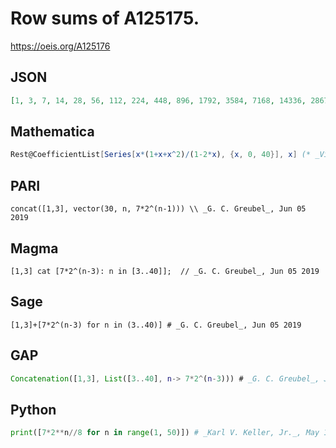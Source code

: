# Row sums of A125175\.
https://oeis.org/A125176
## JSON
```JSON
[1, 3, 7, 14, 28, 56, 112, 224, 448, 896, 1792, 3584, 7168, 14336, 28672, 57344, 114688, 229376, 458752, 917504, 1835008, 3670016, 7340032, 14680064, 29360128, 58720256, 117440512, 234881024, 469762048, 939524096, 1879048192, 3758096384, 7516192768, 15032385536]
```
## Mathematica
```Mathematica
Rest@CoefficientList[Series[x*(1+x+x^2)/(1-2*x), {x, 0, 40}], x] (* _Vincenzo Librandi_, Oct 12 2013 *)
```
## PARI
```PARI
concat([1,3], vector(30, n, 7*2^(n-1))) \\ _G. C. Greubel_, Jun 05 2019
```
## Magma
```Magma
[1,3] cat [7*2^(n-3): n in [3..40]];  // _G. C. Greubel_, Jun 05 2019
```
## Sage
```Sage
[1,3]+[7*2^(n-3) for n in (3..40)] # _G. C. Greubel_, Jun 05 2019
```
## GAP
```GAP
Concatenation([1,3], List([3..40], n-> 7*2^(n-3))) # _G. C. Greubel_, Jun 05 2019
```
## Python
```Python
print([7*2**n//8 for n in range(1, 50)]) # _Karl V. Keller, Jr._, May 11 2022
```
